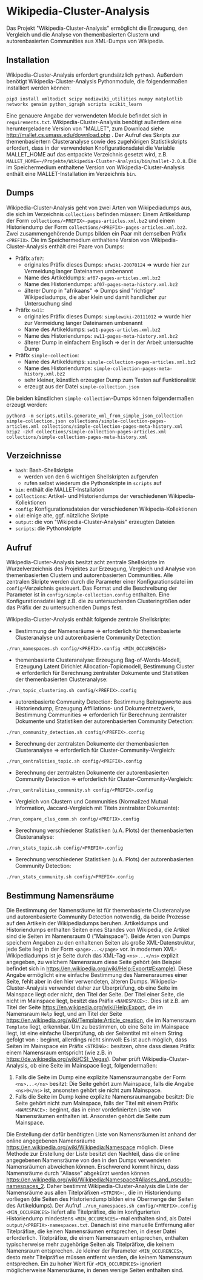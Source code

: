 Wikipedia-Cluster-Analysis
==========================
Das Projekt "Wikipedia-Cluster-Analysis" ermöglicht die Erzeugung, den Vergleich und die Analyse von themenbasierten Clustern und autorenbasierten Communities aus XML-Dumps von Wikipedia. 

Installation
------------
Wikipedia-Cluster-Analysis erfordert grundsätzlich `python3`. Außerdem benötigt Wikipedia-Cluster-Analysis Pythonmodule, die folgendermaßen installiert werden können:
```
pip3 install xmltodict scipy mediawiki_utilities numpy matplotlib networkx gensim python_igraph scripts scikit_learn
```
Eine genauere Angabe der verwendeten Module befindet sich in `requirements.txt`. Wikipedia-Cluster-Analysis benötigt außerdem eine heruntergeladene Version von 
"MALLET", zum Download siehe http://mallet.cs.umass.edu/download.php . Der Aufruf des Skripts zur themenbasiertern Clusteranalyse sowie des zugehörigen Statistikskripts erfordert, dass in der verwendeten Knofigurationsdatei die Variable MALLET_HOME auf das entpackte Verzeichnis gesetzt wird, z.B. `MALLET_HOME=~/Projekte/Wikipedia-Cluster-Analysis/bin/mallet-2.0.8`. Die im Speichermedium enthaltene Version von Wikipedia-Cluster-Analysis enthält eine MALLET-Installation im Verzeichnis `bin`.
  
Dumps
-----
Wikipedia-Cluster-Analysis geht von zwei Arten von Wikipediadumps aus, die sich im Verzeichnis `collections` befinden müssen: Einem Artikeldump der Form `collections/<PREFIX>-pages-articles.xml.bz2` und einem Historiendump der Form `collections/<PREFIX>-pages-articles.xml.bz2`. Zwei zusammengehörende Dumps bilden ein Paar mit demselben Präfix `<PREFIX>`. Die im Speichermedium enthaltene Version von Wikipedia-Cluster-Analysis enthält drei Paare von Dumps:
- Präfix `af07`: 
  - originales Präfix dieses Dumps: `afwiki-20070124` => wurde hier zur Vermeidung langer Dateinamen umbenannt
  - Name des Artikeldumps: `af07-pages-articles.xml.bz2`
  - Name des Historiendumps: `af07-pages-meta-history.xml.bz2`
  - älterer Dump in "afrikaans" => Dumps sind "richtige" Wikipediadumps, die aber klein und damit handlicher zur Untersuchung sind
- Präfix `sw11`:
  - originales Präfix dieses Dumps: `simplewiki-20111012` => wurde hier zur Vermeidung langer Dateinamen umbenannt
  - Name des Artikeldumps: `sw11-pages-articles.xml.bz2`
  - Name des Historiendumps: `sw11-pages-meta-history.xml.bz2`
  - älterer Dump in einfachem Englisch => der in der Arbeit untersuchte Dump
- Präfix `simple-collection`:
  - Name des Artikeldumps: `simple-collection-pages-articles.xml.bz2`
  - Name des Historiendumps: `simple-collection-pages-meta-history.xml.bz2`
  - sehr kleiner, künstlich erzeugter Dump zum Testen auf Funktionalität
  - erzeugt aus der Datei `simple-collection.json`

Die beiden künstlichen `simple-collection`-Dumps können folgendermaßen erzeugt werden:
```
python3 -m scripts.utils.generate_xml_from_simple_json_collection simple-collection.json collections/simple-collection-pages-articles.xml collections/simple-collection-pages-meta-history.xml
bzip2 -zkf collections/simple-collection-pages-articles.xml collections/simple-collection-pages-meta-history.xml
```
         
Verzeichnisse
-------------
- `bash`: Bash-Shellskripte
  - werden von den 6 wichtigen Shellskripten aufgerufen
  - rufen selbst wiederum die Pythonskripte in `scripts` auf
- `bin`: enthält die MALLET-Installation
- `collections`: Artikel- und Historiendumps der verschiedenen Wikipedia-Kollektionen
- `config`: Konfigurationsdateien der verschiedenen Wikipedia-Kollektionen
- `old`: einige alte, ggf. nützliche Skripte
- `output`: die von "Wikipedia-Cluster-Analysis" erzeugten Dateien
- `scripts`: die Pythonskripte
         
Aufruf
------
Wikipedia-Cluster-Analysis besitzt acht zentrale Shellskripte im Wurzelverzeichnis des Projektes zur Erzeugung, Vergleich und Analyse von themenbasierten Clustern und autorenbasierten Communities. Alle zentralen Skripte werden durch die Parameter einer Konfigurationsdatei im `config`-Verzeichnis gesteuert. Das Format und die Beschreibung der Parameter ist in `config/simple-collection.config` enthalten. Eine Konfigurationsdatei legt z.B. die zu untersuchenden Clusteringrößen oder das Präfix der zu untersuchenden Dumps fest. 

Wikipedia-Cluster-Analysis enthält folgende zentrale Shellskripte:
- Bestimmung der Namensräume => erforderlich für themenbasierte Clusteranalyse und autorenbasierte Community Detection:
```
./run_namespaces.sh config/<PREFIX>.config <MIN_OCCURENCES>
```
  
- themenbasierte Clusteranalyse: Erzeugung Bag-of-Words-Modell, Erzeugung Latent Dirichlet Allocation-Topicmodell, Bestimmung Cluster => erforderlich für Berechnung zentralster Dokumente und Statistiken der themenbasierten Clusteranalyse:
```
./run_topic_clustering.sh config/<PREFIX>.config
```
  
- autorenbasierte Community Detection: Bestimmung Beitragswerte aus Historiendump, Erzeugung Affiliations- und Dokumentnetzwerk, Bestimmung Communities => erforderlich für Berechnung zentralster Dokumente und Statistiken der autorenbasierten Community Detection:
```
./run_community_detection.sh config/<PREFIX>.config
```

- Berechnung der zentralsten Dokumente der themenbasierten Clusteranalyse => erforderlich für Cluster-Community-Vergleich:
```
./run_centralities_topic.sh config/<PREFIX>.config
```
  
- Berechnung der zentralsten Dokumente der autorenbasierten Community Detection => erforderlich für Cluster-Community-Vergleich:    
```
./run_centralities_community.sh config/<PREFIX>.config  
```
  
- Vergleich von Clustern und Communities (Normalized Mutual Information, Jaccard-Vergleich mit Titeln zentralster Dokumente):
```
./run_compare_clus_comm.sh config/<PREFIX>.config
```
  
- Berechnung verschiedener Statistiken (u.A. Plots) der themenbasierten Clusteranalyse:
```
./run_stats_topic.sh config/<PREFIX>.config
```

- Berechnung verschiedener Statistiken (u.A. Plots) der autorenbasierten Community Detection:    
```
./run_stats_community.sh config/<PREFIX>.config  
```

Bestimmung Namensräume
---------------------
Die Bestimmung der Namensräume ist für themenbasierte Clusteranalyse und autorenbasierte Community Detection notwendig, da beide Prozesse auf den Artikeln der Wikipediadumps beruhen. Artikeldumps und Historiendumps enthalten Seiten eines Standes von Wikipedia, die Artikel sind die Seiten im Namensraum 0 ("Mainspace"). Beide Arten von Dumps speichern Angaben zu den enhaltenen Seiten als große XML-Datenstruktur, jede Seite liegt in der Form `<page>...</page>` vor. In modernen XML-Wikipediadumps ist je Seite durch das XML-Tag `<ns>...</ns>` explizit angegeben, zu welchem Namensraum diese Seite gehört (ein Beispiel befindet sich in https://en.wikipedia.org/wiki/Help:Export#Example). Diese Angabe ermöglicht eine einfache Bestimmung des Namensraumes einer Seite, fehlt aber in den hier verwendeten, älteren Dumps. Wikipedia-Cluster-Analysis verwendet daher zur Überprüfung, ob eine Seite im Mainspace liegt oder nicht, den Titel der Seite. Der Titel einer Seite, die nicht im Mainspace liegt, besitzt das Präfix `<NAMESPACE>:`. Dies ist z.B. am Titel der Seite https://en.wikipedia.org/wiki/Help:Export, die im Namensraum `Help` liegt, und am Titel der Seite https://en.wikipedia.org/wiki/Template:Article_creation, die im Namensraum `Template` liegt, erkennbar. Um zu bestimmen, ob eine Seite im Mainspace liegt, ist eine einfache Überprüfung, ob der Seitentitel mit einem String gefolgt von `:` beginnt, allerdings nicht sinnvoll: Es ist auch möglich, dass Seiten im Mainspace ein Präfix `<STRING>:` besitzen, ohne dass dieses Präfix einem Namensraum entspricht (wie z.B. in https://de.wikipedia.org/wiki/CSI:_Vegas). Daher prüft Wikipedia-Cluster-Analysis, ob eine Seite im Mainspace liegt, folgendermaßen:

1. Falls die Seite im Dump eine explizite Namensraumangabe der Form `<ns>...</ns>` besitzt: Die Seite gehört zum Mainspace, falls die Angabe `<ns>0</ns>` ist, ansonsten gehört sie nicht zum Mainspace.
2. Falls die Seite im Dump keine explizite Namensraumangabe besitzt: Die Seite gehört nicht zum Mainspace, falls der Titel mit einem Präfix `<NAMESPACE>:` beginnt, das in einer vordefinierten Liste von Namensräumen enthalten ist. Ansonsten gehört die Seite zum Mainspace.

Die Erstellung der dafür benötigten Liste von Namensräumen ist anhand der online angegebenen Namensräume https://en.wikipedia.org/wiki/Wikipedia:Namespace möglich. Diese Methode zur Erstellung der Liste besitzt den Nachteil, dass die online angegebenen Namensräume von den in den Dumps verwendeten Namensräumen abweichen können. Erschwerend kommt hinzu, dass Namensräume durch "Aliasse" abgekürzt werden können https://en.wikipedia.org/wiki/Wikipedia:Namespace#Aliases_and_pseudo-namespaces_2. Daher bestimmt Wikipedia-Cluster-Analysis die Liste der Namensräume aus allen Titelpräfixen `<STRING>:`, die im Historiendump vorliegen (die Seiten des Historiendump bilden eine Obermenge der Seiten des Artikeldumps). Der Aufruf `./run_namespaces.sh config/<PREFIX>.config <MIN_OCCURENCES>` liefert alle Titelpräfixe, die im konfigurierten Historiendump mindestens `<MIN_OCCURENCES>`-mal enthalten sind, als Datei `output/<PREFIX>-namespaces.txt`. Danach ist eine manuelle Entfernung aller Titelpräfixe, die keinen Namensräumen entsprechen, in dieser Datei erforderlich. Titelpräfixe, die einem Namensraum entsprechen, enthalten typischerweise mehr zugehörige Seiten als Titelpräfixe, die keinem Namensraum entsprechen. Je kleiner der Parameter `<MIN_OCCURENCES>`, desto mehr Titelpräfixe müssen entfernt werden, die keinem Namensraum entsprechen. Ein zu hoher Wert für `<MIN_OCCURENCES>` ignoriert möglicherweise Namensräume, in denen wenige Seiten enthalten sind. 




 












           
           
           
           